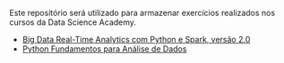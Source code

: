 Este repositório será utilizado para armazenar exercícios realizados nos cursos da Data Science Academy.

- [Big Data Real-Time Analytics com Python e Spark, versão 2.0 ](https://www.datascienceacademy.com.br/course?courseid=analise-de-dados-com-python)
- [Python Fundamentos para Análise de Dados](https://www.datascienceacademy.com.br/course?courseid=python-fundamentos)



